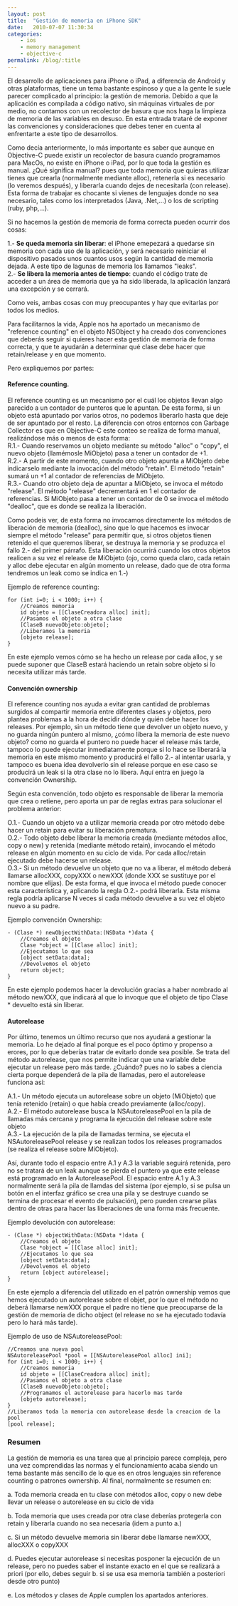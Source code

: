 ```yaml
---
layout: post
title:  "Gestión de memoria en iPhone SDK"
date:   2010-07-07 11:30:34
categories: 
    - ios
    - memory management
    - objective-c
permalink: /blog/:title
---
```


El desarrollo de aplicaciones para iPhone o iPad, a diferencia de Android y otras plataformas, tiene un tema bastante espinoso y que a la gente le suele parecer complicado al principio: la gestión de memoria. Debido a que la aplicación es compilada a código nativo, sin máquinas virtuales de por medio, no contamos con un recolector de basura que nos haga la limpieza de memoria de las variables en desuso. En esta entrada trataré de exponer las convenciones y consideraciones que debes tener en cuenta al enfrentarte a este tipo de desarrollos. 
<!--more-->

Como decía anteriormente, lo más importante es saber que aunque en Objective-C puede existir un recolector de basura cuando programamos para MacOs, no existe en iPhone o iPad, por lo que toda la gestión es manual. ¿Qué significa manual? pues que toda memoria que quieras utilizar tienes que crearla (normalmente mediante alloc), retenerla si es necesario (lo veremos después), y liberarla cuando dejes de necesitarla (con release). Esta forma de trabajar es chocante si vienes de lenguajes donde no sea necesario, tales como los interpretados (Java, .Net,...) o los de scripting (ruby, php,...).  
  
Si no hacemos la gestión de memoria de forma correcta pueden ocurrir dos cosas:  
  
1.- **Se queda memoria sin liberar**: el iPhone emepezará a quedarse sin memoria con cada uso de la aplicación, y será necesario reiniciar el dispositivo pasados unos cuantos usos según la cantidad de memoria dejada. A este tipo de lagunas de memoria los llamamos "leaks".  
2.- **Se libera la memoria antes de tiempo**: cuando el código trate de acceder a un área de memoria que ya ha sido liberada, la aplicación lanzará una excepción y se cerrará.  
  
Como veis, ambas cosas con muy preocupantes y hay que evitarlas por todos los medios.  
  
Para facilitarnos la vida, Apple nos ha aportado un mecanismo de "reference counting" en el objeto NSObject y ha creado dos convenciones que deberás seguir si quieres hacer esta gestión de memoria de forma correcta, y que te ayudarán a determinar qué clase debe hacer que retain/release y en que momento.  
  
Pero expliquemos por partes:  
  
#### Reference counting.  
  
El reference counting es un mecanismo por el cuál los objetos llevan algo parecido a un contador de punteros que le apuntan. De esta forma, si un objeto está apuntado por varios otros, no podemos liberarlo hasta que deje de ser apuntado por el resto. La diferencia con otros entornos con Garbage Collector es que en Objective-C este conteo se realiza de forma manual, realizándose más o menos de esta forma:  
R.1.- Cuando reservamos un objeto mediante su método "alloc" o "copy", el nuevo objeto (llamémosle MiObjeto) pasa a tener un contador de +1.  
R.2.- A partir de este momento, cuando otro objeto apunta a MiObjeto debe indicarselo mediante la invocación del método "retain". El método "retain" sumará un +1 al contador de referencias de MiObjeto.  
R.3.- Cuando otro objeto deja de apuntar a MiObjeto, se invoca el método "release". El método "release" decrementará en 1 el contador de referencias. Si MiObjeto pasa a tener un contador de 0 se invoca el método "dealloc", que es donde se realiza la liberación.  
  
Como podeis ver, de esta forma no invocamos directamente los métodos de liberación de memoria (dealloc), sino que lo que hacemos es invocar siempre el método "release" para permitir que, si otros objetos tienen retenido el que queremos liberar, se destruya la memoria y se produzca el fallo 2.- del primer párrafo. Esta liberación ocurrirá cuando los otros objetos realicen a su vez el release de MiObjeto (ojo, como queda claro, cada retain y alloc debe ejecutar en algún momento un release, dado que de otra forma tendremos un leak como se indica en 1.-)  
  
Ejemplo de reference counting:

    
    for (int i=0; i < 1000; i++) {
    	//Creamos memoria
    	id objeto = [[ClaseCreadora alloc] init];
    	//Pasamos el objeto a otra clase
    	[ClaseB nuevoObjeto:objeto];
    	//Liberamos la memoria
    	[objeto release];
    }
    

En este ejemplo vemos cómo se ha hecho un release por cada alloc, y se puede suponer que ClaseB estará haciendo un retain sobre objeto si lo necesita utilizar más tarde.  
  
#### Convención ownership  
  
El reference counting nos ayuda a evitar gran cantidad de problemas surgidos al compartir memoria entre diferentes clases y objetos, pero plantea problemas a la hora de decidir dónde y quién debe hacer los releases. Por ejemplo, sin un método tiene que devolver un objeto nuevo, y no guarda ningún puntero al mismo, ¿cómo libera la memoria de este nuevo objeto? como no guarda el puntero no puede hacer el release más tarde, tampoco lo puede ejecutar inmediatamente porque si lo hace se liberará la memoria en este mismo momento y producirá el fallo 2.- al intentar usarla, y tampoco es buena idea devolverlo sin el release porque en ese caso se producirá un leak si la otra clase no lo libera. Aquí entra en juego la convención Ownership.  
  
Según esta convención, todo objeto es responsable de liberar la memoria que crea o retiene, pero aporta un par de reglas extras para solucionar el problema anterior:  
  
O.1.- Cuando un objeto va a utilizar memoria creada por otro método debe hacer un retain para evitar su liberación prematura.  
O.2.- Todo objeto debe liberar la memoria creada (mediante métodos alloc, copy o new) y retenida (mediante método retain), invocando el método release en algún momento en su ciclo de vida. Por cada alloc/retain ejecutado debe hacerse un release.  
O.3.- Si un método devuelve un objeto que no va a liberar, el método deberá llamarse allocXXX, copyXXX o newXXX (donde XXX se sustituye por el nombre que elijas). De esta forma, el que invoca el método puede conocer esta característica y, aplicando la regla O.2.- podrá liberarla. Esta misma regla podría aplicarse N veces si cada método devuelve a su vez el objeto nuevo a su padre.  
  
Ejemplo convención Ownership:

    
    - (Clase *) newObjectWithData:(NSData *)data {
    	//Creamos el objeto
    	Clase *object = [[Clase alloc] init];
    	//Ejecutamos lo que sea
    	[object setData:data];
    	//Devolvemos el objeto
    	return object;
    }
    

En este ejemplo podemos hacer la devolución gracias a haber nombrado al método newXXX, que indicará al que lo invoque que el objeto de tipo Clase * devuelto está sin liberar.  
  
#### Autorelease  
  
Por último, tenemos un último recurso que nos ayudará a gestionar la memoria. Lo he dejado al final porque es el poco óptimo y propenso a erores, por lo que deberías tratar de evitarlo donde sea posible. Se trata del método autorelease, que nos permite indicar que una variable debe ejecutar un release pero más tarde. ¿Cuándo? pues no lo sabes a ciencia cierta porque dependerá de la pila de llamadas, pero el autorelease funciona así:  
  
A.1.- Un método ejecuta un autorelease sobre un objeto (MiObjeto) que tenía retenido (retain) o que había creado previamente (alloc/copy).  
A.2.- El método autorelease busca la NSAutoreleasePool en la pila de llamadas más cercana y programa la ejecución del release sobre este objeto  
A.3.- La ejecución de la pila de llamadas termina, se ejecuta el NSAutoreleasePool release y se realizan todos los releases programados (se realiza el release sobre MiObjeto).  
  
Así, durante todo el espacio entre A.1 y A.3 la variable seguirá retenida, pero no se tratará de un leak aunque se pierda el puntero ya que este release está programado en la AutoreleasePool. El espacio entre A.1 y A.3 normalmente será la pila de llamdas del sistema (por ejemplo, si se pulsa un botón en el interfaz gráfico se crea una pila y se destruye cuando se termina de procesar el evento de pulsación), pero pueden crearse pilas dentro de otras para hacer las liberaciones de una forma más frecuente.  
  
Ejemplo devolución con autorelease:

    
    - (Clase *) objectWithData:(NSData *)data {
    	//Creamos el objeto
    	Clase *object = [[Clase alloc] init];
    	//Ejecutamos lo que sea
    	[object setData:data];
    	//Devolvemos el objeto
    	return [object autorelease];
    }
    

En este ejemplo a diferencia del utilizado en el patrón ownership vemos que hemos ejecutado un autorelease sobre el objet, por lo que el método no deberá llamarse newXXX porque el padre no tiene que preocuparse de la gestión de memoria de dicho object (el release no se ha ejecutado todavía pero lo hará más tarde).  
  
Ejemplo de uso de NSAutoreleasePool:

    
    //Creamos una nueva pool
    NSAutoreleasePool *pool = [[NSAutoreleasePool alloc] ini];
    for (int i=0; i < 1000; i++) {
    	//Creamos memoria
    	id objeto = [[ClaseCreadora alloc] init];
    	//Pasamos el objeto a otra clase
    	[ClaseB nuevoObjeto:objeto];
    	//Programamos el autorelease para hacerlo mas tarde
    	[objeto autorelease];
    }
    //Liberamos toda la memoria con autorelease desde la creacion de la pool
    [pool release];
    

  

### Resumen  
  
La gestión de memoria es una tarea que al principio parece compleja, pero una vez comprendidas las normas y el funcionamiento acaba siendo un tema bastante más sencillo de lo que es en otros lenguajes sin reference counting o patrones ownership. Al final, normalmente se resumen en:  
  
a. Toda memoria creada en tu clase con métodos alloc, copy o new debe llevar un release o autorelease en su ciclo de vida  
  
b. Toda memoria que uses creada por otra clase deberías protegerla con retain y liberarla cuando no sea necesaria (idem a punto a.)  
  
c. Si un método devuelve memoria sin liberar debe llamarse newXXX, allocXXX o copyXXX  
  
d. Puedes ejecutar autorelease si necesitas posponer la ejecución de un release, pero no puedes saber el instante exacto en el que se realizará a priori (por ello, debes seguir b. si se usa esa memoria también a posteriori desde otro punto)  
  
e. Los métodos y clases de Apple cumplen los apartados anteriores.